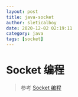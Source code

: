 ```yaml
---
layout: post
title: java-socket
author: sleticalboy
date: 2020-12-02 02:19:11
category: java
tags: [socket]
---
```


# Socket 编程
> 参考 [Socket 编程](https://www.cnblogs.com/yiwangzhibujian/p/7107785.html)
